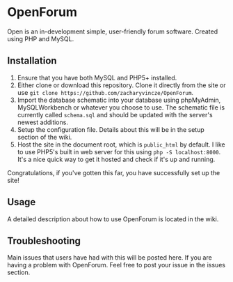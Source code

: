 # OpenForum
Open is an in-development simple, user-friendly forum software.  Created using PHP and MySQL.

## Installation
1. Ensure that you have both MySQL and PHP5+ installed.
2. Either clone or download this repository.  Clone it directly from the site or use `git clone https://github.com/zacharyvincze/OpenForum`.
3. Import the database schematic into your database using phpMyAdmin, MySQLWorkbench or whatever you choose to use.  The schematic file is currently called `schema.sql` and should be updated with the server's newest additions.
4. Setup the configuration file.  Details about this will be in the setup section of the wiki.
5. Host the site in the document root, which is `public_html` by default.  I like to use PHP5's built in web server for this using `php -S localhost:8000`.  It's a nice quick way to get it hosted and check if it's up and running.

Congratulations, if you've gotten this far, you have successfully set up the site!

## Usage
A detailed description about how to use OpenForum is located in the wiki.

## Troubleshooting
Main issues that users have had with this will be posted here.  If you are having a problem with OpenForum.  Feel free to post your issue in the issues section.
